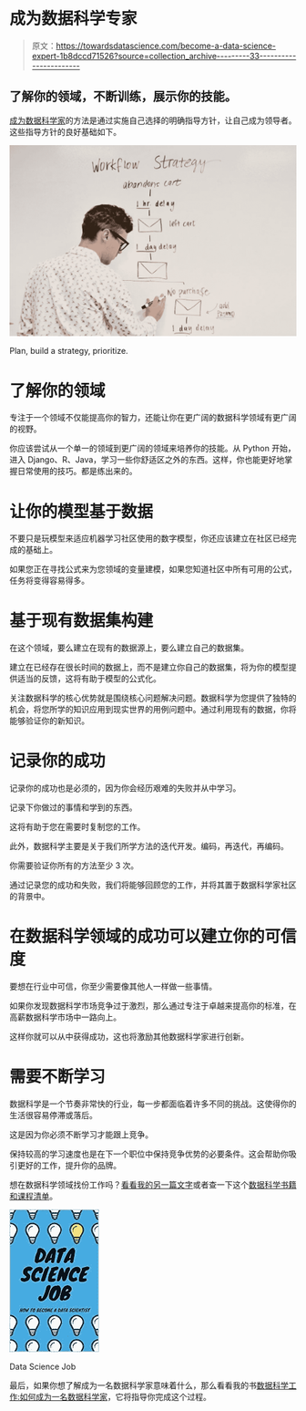 # 成为数据科学专家

> 原文：<https://towardsdatascience.com/become-a-data-science-expert-1b8dccd71526?source=collection_archive---------33----------------------->

## 了解你的领域，不断训练，展示你的技能。

[成为数据科学家](/data-science-books-you-should-read-in-2020-358f70e1d9b2)的方法是通过实施自己选择的明确指导方针，让自己成为领导者。这些指导方针的良好基础如下。

![](img/b06873e48f3cd0f7435b249be4f8c454.png)

Plan, build a strategy, prioritize.

# 了解你的领域

专注于一个领域不仅能提高你的智力，还能让你在更广阔的数据科学领域有更广阔的视野。

你应该尝试从一个单一的领域到更广阔的领域来培养你的技能。从 Python 开始，进入 Django、R、Java，学习一些你舒适区之外的东西。这样，你也能更好地掌握日常使用的技巧。都是练出来的。

# 让你的模型基于数据

不要只是玩模型来适应机器学习社区使用的数字模型，你还应该建立在社区已经完成的基础上。

如果您正在寻找公式来为您领域的变量建模，如果您知道社区中所有可用的公式，任务将变得容易得多。

# 基于现有数据集构建

在这个领域，要么建立在现有的数据源上，要么建立自己的数据集。

建立在已经存在很长时间的数据上，而不是建立你自己的数据集，将为你的模型提供适当的反馈，这将有助于模型的公式化。

关注数据科学的核心优势就是围绕核心问题解决问题。数据科学为您提供了独特的机会，将您所学的知识应用到现实世界的用例问题中。通过利用现有的数据，你将能够验证你的新知识。

# 记录你的成功

记录你的成功也是必须的，因为你会经历艰难的失败并从中学习。

记录下你做过的事情和学到的东西。

这将有助于您在需要时复制您的工作。

此外，数据科学主要是关于我们所学方法的迭代开发。编码，再迭代，再编码。

你需要验证你所有的方法至少 3 次。

通过记录您的成功和失败，我们将能够回顾您的工作，并将其置于数据科学家社区的背景中。

# 在数据科学领域的成功可以建立你的可信度

要想在行业中可信，你至少需要像其他人一样做一些事情。

如果你发现数据科学市场竞争过于激烈，那么通过专注于卓越来提高你的标准，在高薪数据科学市场中一路向上。

这样你就可以从中获得成功，这也将激励其他数据科学家进行创新。

# 需要不断学习

数据科学是一个节奏非常快的行业，每一步都面临着许多不同的挑战。这使得你的生活很容易停滞或落后。

这是因为你必须不断学习才能跟上竞争。

保持较高的学习速度也是在下一个职位中保持竞争优势的必要条件。这会帮助你吸引更好的工作，提升你的品牌。

想在数据科学领域找份工作吗？[看看我的另一篇文字](/practical-guide-to-become-a-data-scientist-2483a5f83770)或者查一下这个[数据科学书籍和课程清单](http://www.datasciencerush.com)。

![](img/a947842ca069a9b29cebd21bfacd1993.png)

Data Science Job

最后，如果你想了解成为一名数据科学家意味着什么，那么看看我的书[数据科学工作:如何成为一名数据科学家](https://amzn.to/3aQVTjs)，它将指导你完成这个过程。